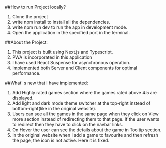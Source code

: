 ##How to run Project locally?

1. Clone the project
2. write npm install to install all the dependencies.
3. write npm run dev to run the app in development mode.
4. Open the application in the specified port in the terminal.

##About the Project:

1. This project is built using Next.js and Typescript.
2. PWA is incorporated in this application
3. I have used React Suspense for asynchronous operation.
4. Implemented both Server and Client components for optimal performance.

##What' s new that I have implemented:

1. Add Highly rated games section where the games rated above 4.5 are displayed.
2. Add light and dark mode theme switcher at the top-right instead of bottom-right(like in the original website).
3. Users can see all the games in the same page when they click on View more section instead of redirecting them to that page. If the user wants to redirect then they have to click on the navbar links.
4. On Hover the user can see the details about the game in Tooltip section.
5. In the original website when I add a game to favourite and then refresh the page, the icon is not active. Here it is fixed.
